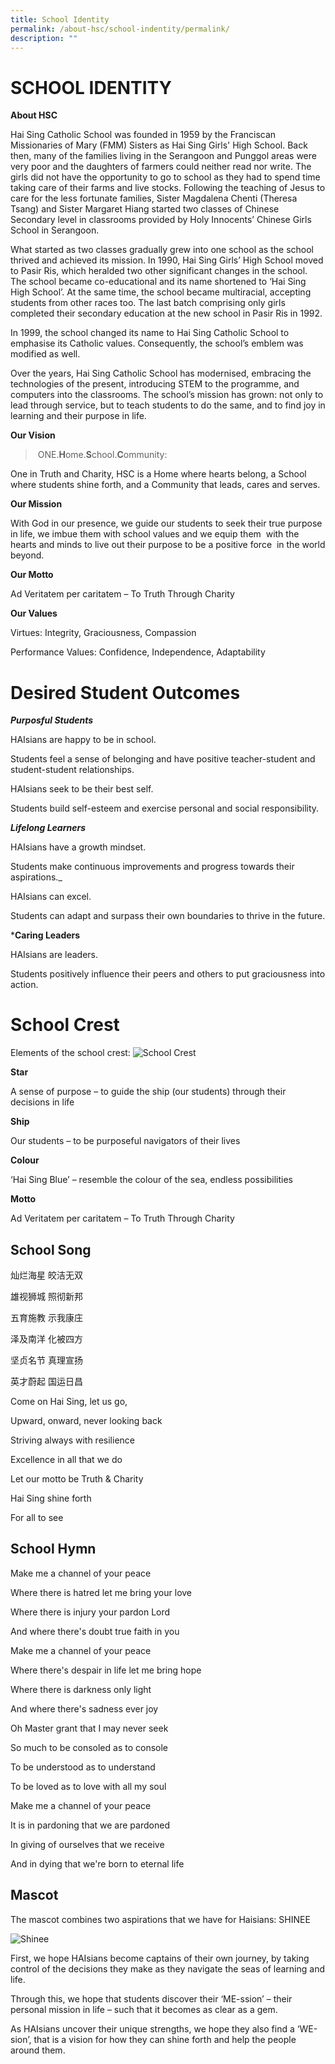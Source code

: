 ```yaml
---
title: School Identity
permalink: /about-hsc/school-indentity/permalink/
description: ""
---
```

SCHOOL IDENTITY
===============
**About HSC**

Hai Sing Catholic School was founded in 1959 by the Franciscan Missionaries of Mary (FMM) Sisters as Hai Sing Girls' High School. Back then, many of the families living in the Serangoon and Punggol areas were very poor and the daughters of farmers could neither read nor write. The girls did not have the opportunity to go to school as they had to spend time taking care of their farms and live stocks. Following the teaching of Jesus to care for the less fortunate families, Sister Magdalena Chenti (Theresa Tsang) and Sister Margaret Hiang started two classes of Chinese Secondary level in classrooms provided by Holy Innocents’ Chinese Girls School in Serangoon.   

What started as two classes gradually grew into one school as the school thrived and achieved its mission. In 1990, Hai Sing Girls’ High School moved to Pasir Ris, which heralded two other significant changes in the school. The school became co-educational and its name shortened to ‘Hai Sing High School’. At the same time, the school became multiracial, accepting students from other races too. The last batch comprising only girls completed their secondary education at the new school in Pasir Ris in 1992. 

In 1999, the school changed its name to Hai Sing Catholic School to emphasise its Catholic values. Consequently, the school’s emblem was modified as well.

Over the years, Hai Sing Catholic School has modernised, embracing the technologies of the present, introducing STEM to the programme, and computers into the classrooms. The school’s mission has grown: not only to lead through service, but to teach students to do the same, and to find joy in learning and their purpose in life.

**Our Vision**
>  ONE.**H**ome.**S**chool.**C**ommunity:

One in Truth and Charity, HSC is a Home where hearts belong, a School where students shine forth, and a Community that leads, cares and serves.

**Our Mission**

With God in our presence, we guide our students to seek their true purpose in life, we imbue them with school values and we equip them  with the hearts and minds to live out their purpose to be a positive force  in the world beyond.

**Our Motto**

Ad Veritatem per caritatem – To Truth Through Charity

**Our Values**

Virtues: Integrity, Graciousness, Compassion

Performance Values: Confidence, Independence, Adaptability

# Desired Student Outcomes
***Purposful Students***
 

HAIsians are happy to be in school.

Students feel a sense of belonging and have positive teacher-student and student-student relationships.

HAIsians seek to be their best self.

Students build self-esteem and exercise personal and social responsibility.

***Lifelong Learners***

HAIsians have a growth mindset.

Students make continuous improvements and progress towards their aspirations._ 

HAIsians can excel.

Students can adapt and surpass their own boundaries to thrive in the future.

***Caring Leaders**

HAIsians are leaders.

Students positively influence their peers and others to put graciousness into action.

# School Crest #
Elements of the school crest:
![School Crest](/images/school%20crest.png)

**Star** 

A sense of purpose – to guide the ship (our students) through their decisions in life

  

**Ship**

Our students – to be purposeful navigators of their lives

**Colour**

‘Hai Sing Blue’ – resemble the colour of the sea, endless possibilities

**Motto**

Ad Veritatem per caritatem – To Truth Through Charity

School Song
-----------

灿烂海星 皎洁无双  

雄视狮城 照彻新邦

五育施教 示我康庄

泽及南洋 化被四方

坚贞名节 真理宣扬

英才蔚起 国运日昌

Come on Hai Sing, let us go,

Upward, onward, never looking back

Striving always with resilience

Excellence in all that we do

Let our motto be Truth & Charity

Hai Sing shine forth

For all to see

School Hymn
-----------

Make me a channel of your peace  

Where there is hatred let me bring your love

Where there is injury your pardon Lord

And where there's doubt true faith in you

Make me a channel of your peace

Where there's despair in life let me bring hope

Where there is darkness only light

And where there's sadness ever joy

Oh Master grant that I may never seek

So much to be consoled as to console

To be understood as to understand

To be loved as to love with all my soul

Make me a channel of your peace

It is in pardoning that we are pardoned

In giving of ourselves that we receive

And in dying that we're born to eternal life

Mascot
------

The mascot combines two aspirations that we have for Haisians:  SHINEE

![Shinee](/images/mascot_front.png)

First, we hope HAIsians become captains of their own journey, by taking control of the decisions they make as they navigate the seas of learning and life. 

Through this, we hope that students discover their ‘ME-ssion’ – their personal mission in life – such that it becomes as clear as a gem. 

As HAIsians uncover their unique strengths, we hope they also find a ‘WE-sion’, that is a vision for how they can shine forth and help the people around them.